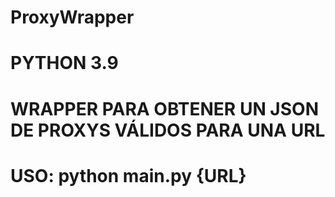 # ProxyWrapper
# PYTHON 3.9
# WRAPPER PARA OBTENER UN JSON DE PROXYS VÁLIDOS PARA UNA URL
# USO: python main.py {URL}
